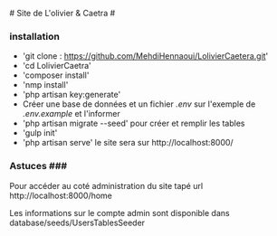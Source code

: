 # Site de L'olivier & Caetra #

### installation ###

* 'git clone : https://github.com/MehdiHennaoui/LolivierCaetera.git'
* 'cd LolivierCaetra'
* 'composer install'
* 'nmp install'
* 'php artisan key:generate'
* Créer une base de données et un fichier *.env* sur l'exemple de *.env.example* et l'informer
* 'php artisan migrate --seed' pour créer et remplir les tables
* 'gulp init'
* 'php artisan serve' le site sera sur http://localhost:8000/ 

### Astuces ###

Pour accéder au coté administration du site tapé url http://localhost:8000/home

Les informations sur le compte admin sont disponible dans database/seeds/UsersTablesSeeder